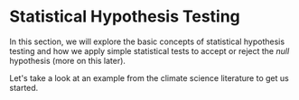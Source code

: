 Statistical Hypothesis Testing
=======================

In this section, we will explore the basic concepts of statistical hypothesis testing and how we apply simple statistical tests to accept or reject the *null* hypothesis (more on this later).

Let's take a look at an example from the climate science literature to get us started.
